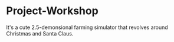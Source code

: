 # Project-Workshop
It's a cute 2.5-demonsional farming simulator that revolves around Christmas and Santa Claus. 
